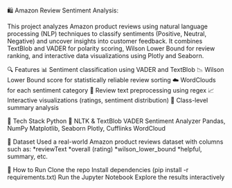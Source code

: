🛍️ Amazon Review Sentiment Analysis:

This project analyzes Amazon product reviews using natural language processing (NLP) techniques to classify sentiments (Positive, Neutral, Negative) and uncover insights into customer feedback. It combines TextBlob and VADER for polarity scoring, Wilson Lower Bound for review ranking, and interactive data visualizations using Plotly and Seaborn.

🔍 Features
📊 Sentiment classification using VADER and TextBlob
📉 Wilson Lower Bound score for statistically reliable review sorting
☁️ WordClouds for each sentiment category
🧼 Review text preprocessing using regex
📈 Interactive visualizations (ratings, sentiment distribution)
🔎 Class-level summary analysis

🧰 Tech Stack
Python 🐍
NLTK & TextBlob
VADER Sentiment Analyzer
Pandas, NumPy
Matplotlib, Seaborn
Plotly, Cufflinks
WordCloud

📂 Dataset
Used a real-world Amazon product reviews dataset with columns such as:
*reviewText
*overall (rating)
*wilson_lower_bound
*helpful, summary, etc.

🚀 How to Run
Clone the repo
Install dependencies (pip install -r requirements.txt)
Run the Jupyter Notebook
Explore the results interactively

